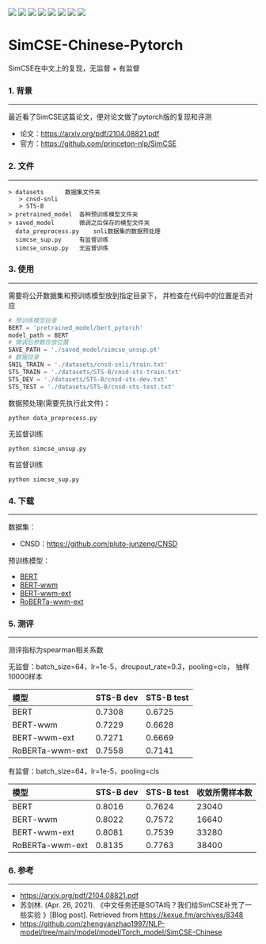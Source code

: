 ![](https://img.shields.io/badge/license-MIT-blue.svg) 
![](https://img.shields.io/badge/Python-3.6.12-blue.svg)
![](https://img.shields.io/badge/torch-1.7.0-brightgreen.svg)
![](https://img.shields.io/badge/transformers-4.4.1-brightgreen.svg)
![](https://img.shields.io/badge/scikitlearn-0.24.0-brightgreen.svg)
![](https://img.shields.io/badge/tqdm-4.49.0-brightgreen.svg)
![](https://img.shields.io/badge/jsonlines-2.0.0-brightgreen.svg)
![](https://img.shields.io/badge/loguru-0.5.3-brightgreen.svg)



# SimCSE-Chinese-Pytorch

SimCSE在中文上的复现，无监督 + 有监督

### 1. 背景

***

最近看了SimCSE这篇论文，便对论文做了pytorch版的复现和评测

- 论文：https://arxiv.org/pdf/2104.08821.pdf
- 官方：https://github.com/princeton-nlp/SimCSE

### 2. 文件

***

```shell
> datasets		数据集文件夹
   > cnsd-snli
   > STS-B
> pretrained_model	各种预训练模型文件夹
> saved_model		微调之后保存的模型文件夹
  data_preprocess.py	snli数据集的数据预处理
  simcse_sup.py		有监督训练
  simcse_unsup.py	无监督训练
```

### 3. 使用

****

需要将公开数据集和预训练模型放到指定目录下， 并检查在代码中的位置是否对应

```python
# 预训练模型目录
BERT = 'pretrained_model/bert_pytorch'
model_path = BERT 
# 微调后参数存放位置
SAVE_PATH = './saved_model/simcse_unsup.pt'
# 数据目录
SNIL_TRAIN = './datasets/cnsd-snli/train.txt'
STS_TRAIN = './datasets/STS-B/cnsd-sts-train.txt'
STS_DEV = './datasets/STS-B/cnsd-sts-dev.txt'
STS_TEST = './datasets/STS-B/cnsd-sts-test.txt'
```

数据预处理(需要先执行此文件)：

```shell
python data_preprocess.py
```

无监督训练

```shell
python simcse_unsup.py
```

有监督训练

```shell
python simcse_sup.py
```

### 4. 下载

****

数据集：

- CNSD：https://github.com/pluto-junzeng/CNSD

预训练模型：

- [BERT](https://s3.amazonaws.com/models.huggingface.co/bert/bert-base-chinese.tar.gz)
- [BERT-wwm](https://drive.google.com/file/d/1AQitrjbvCWc51SYiLN-cJq4e0WiNN4KY/view)
- [BERT-wwm-ext](https://drive.google.com/file/d/1iNeYFhCBJWeUsIlnW_2K6SMwXkM4gLb_/view)
- [RoBERTa-wwm-ext](https://drive.google.com/file/d/1eHM3l4fMo6DsQYGmey7UZGiTmQquHw25/view)

### 5. 测评

****

测评指标为spearman相关系数

无监督：batch_size=64，lr=1e-5，droupout_rate=0.3，pooling=cls， 抽样10000样本

| 模型            | STS-B dev | STS-B test |
| :-------------- | --------- | ---------- |
| BERT            | 0.7308    | 0.6725     |
| BERT-wwm        | 0.7229    | 0.6628     |
| BERT-wwm-ext    | 0.7271    | 0.6669     |
| RoBERTa-wwm-ext | 0.7558    | 0.7141     |



有监督：batch_size=64，lr=1e-5，pooling=cls

| 模型            | STS-B dev | STS-B test | 收敛所需样本数 |
| :-------------- | --------- | ---------- | -------------- |
| BERT            | 0.8016    | 0.7624     | 23040          |
| BERT-wwm        | 0.8022    | 0.7572     | 16640          |
| BERT-wwm-ext    | 0.8081    | 0.7539     | 33280          |
| RoBERTa-wwm-ext | 0.8135    | 0.7763     | 38400          |

### 6. 参考

****

- https://arxiv.org/pdf/2104.08821.pdf
- 苏剑林. (Apr. 26, 2021). 《中文任务还是SOTA吗？我们给SimCSE补充了一些实验 》[Blog post]. Retrieved from https://kexue.fm/archives/8348
- https://github.com/zhengyanzhao1997/NLP-model/tree/main/model/model/Torch_model/SimCSE-Chinese









